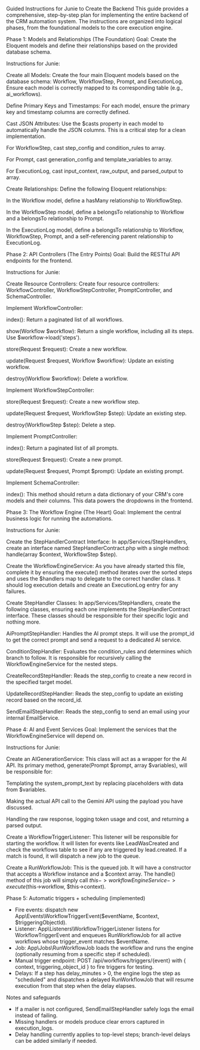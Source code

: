 Guided Instructions for Junie to Create the Backend
This guide provides a comprehensive, step-by-step plan for implementing the entire backend of the CRM automation system. The instructions are organized into logical phases, from the foundational models to the core execution engine.

Phase 1: Models and Relationships (The Foundation)
Goal: Create the Eloquent models and define their relationships based on the provided database schema.

Instructions for Junie:

Create all Models: Create the four main Eloquent models based on the database schema: Workflow, WorkflowStep, Prompt, and ExecutionLog. Ensure each model is correctly mapped to its corresponding table (e.g., ai_workflows).

Define Primary Keys and Timestamps: For each model, ensure the primary key and timestamp columns are correctly defined.

Cast JSON Attributes: Use the $casts property in each model to automatically handle the JSON columns. This is a critical step for a clean implementation.

For WorkflowStep, cast step_config and condition_rules to array.

For Prompt, cast generation_config and template_variables to array.

For ExecutionLog, cast input_context, raw_output, and parsed_output to array.

Create Relationships: Define the following Eloquent relationships:

In the Workflow model, define a hasMany relationship to WorkflowStep.

In the WorkflowStep model, define a belongsTo relationship to Workflow and a belongsTo relationship to Prompt.

In the ExecutionLog model, define a belongsTo relationship to Workflow, WorkflowStep, Prompt, and a self-referencing parent relationship to ExecutionLog.

Phase 2: API Controllers (The Entry Points)
Goal: Build the RESTful API endpoints for the frontend.

Instructions for Junie:

Create Resource Controllers: Create four resource controllers: WorkflowController, WorkflowStepController, PromptController, and SchemaController.

Implement WorkflowController:

index(): Return a paginated list of all workflows.

show(Workflow $workflow): Return a single workflow, including all its steps. Use $workflow->load('steps').

store(Request $request): Create a new workflow.

update(Request $request, Workflow $workflow): Update an existing workflow.

destroy(Workflow $workflow): Delete a workflow.

Implement WorkflowStepController:

store(Request $request): Create a new workflow step.

update(Request $request, WorkflowStep $step): Update an existing step.

destroy(WorkflowStep $step): Delete a step.

Implement PromptController:

index(): Return a paginated list of all prompts.

store(Request $request): Create a new prompt.

update(Request $request, Prompt $prompt): Update an existing prompt.

Implement SchemaController:

index(): This method should return a data dictionary of your CRM's core models and their columns. This data powers the dropdowns in the frontend.

Phase 3: The Workflow Engine (The Heart)
Goal: Implement the central business logic for running the automations.

Instructions for Junie:

Create the StepHandlerContract Interface: In app/Services/StepHandlers, create an interface named StepHandlerContract.php with a single method: handle(array $context, WorkflowStep $step).

Create the WorkflowEngineService: As you have already started this file, complete it by ensuring the execute() method iterates over the sorted steps and uses the $handlers map to delegate to the correct handler class. It should log execution details and create an ExecutionLog entry for any failures.

Create StepHandler Classes: In app/Services/StepHandlers, create the following classes, ensuring each one implements the StepHandlerContract interface. These classes should be responsible for their specific logic and nothing more.

AiPromptStepHandler: Handles the AI prompt steps. It will use the prompt_id to get the correct prompt and send a request to a dedicated AI service.

ConditionStepHandler: Evaluates the condition_rules and determines which branch to follow. It is responsible for recursively calling the WorkflowEngineService for the nested steps.

CreateRecordStepHandler: Reads the step_config to create a new record in the specified target model.

UpdateRecordStepHandler: Reads the step_config to update an existing record based on the record_id.

SendEmailStepHandler: Reads the step_config to send an email using your internal EmailService.

Phase 4: AI and Event Services
Goal: Implement the services that the WorkflowEngineService will depend on.

Instructions for Junie:

Create an AIGenerationService: This class will act as a wrapper for the AI API. Its primary method, generate(Prompt $prompt, array $variables), will be responsible for:

Templating the system_prompt_text by replacing placeholders with data from $variables.

Making the actual API call to the Gemini API using the payload you have discussed.

Handling the raw response, logging token usage and cost, and returning a parsed output.

Create a WorkflowTriggerListener: This listener will be responsible for starting the workflow. It will listen for events like LeadWasCreated and check the workflows table to see if any are triggered by lead.created. If a match is found, it will dispatch a new job to the queue.

Create a RunWorkflowJob: This is the queued job. It will have a constructor that accepts a Workflow instance and a $context array. The handle() method of this job will simply call $this->workflowEngineService->execute($this->workflow, $this->context).

Phase 5: Automatic triggers + scheduling (implemented)
- Fire events: dispatch new App\Events\WorkflowTriggerEvent($eventName, $context, $triggeringObjectId).
- Listener: App\Listeners\WorkflowTriggerListener listens for WorkflowTriggerEvent and enqueues RunWorkflowJob for all active workflows whose trigger_event matches $eventName.
- Job: App\Jobs\RunWorkflowJob loads the workflow and runs the engine (optionally resuming from a specific step if scheduled).
- Manual trigger endpoint: POST /api/workflows/triggers/{event} with { context, triggering_object_id } to fire triggers for testing.
- Delays: If a step has delay_minutes > 0, the engine logs the step as "scheduled" and dispatches a delayed RunWorkflowJob that will resume execution from that step when the delay elapses.

Notes and safeguards
- If a mailer is not configured, SendEmailStepHandler safely logs the email instead of failing.
- Missing handlers or models produce clear errors captured in execution_logs.
- Delay handling currently applies to top-level steps; branch-level delays can be added similarly if needed.
